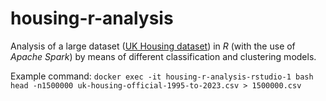 # housing-r-analysis
Analysis of a large dataset ([UK Housing dataset](https://www.gov.uk/government/statistical-data-sets/price-paid-data-downloads)) in _R_ (with the use of _Apache Spark_) by means of different classification and clustering models.

Example command:
```docker exec -it housing-r-analysis-rstudio-1 bash head -n1500000 uk-housing-official-1995-to-2023.csv > 1500000.csv```
